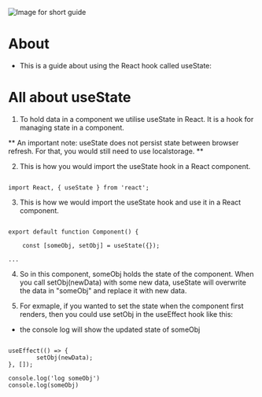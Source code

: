 ![Image for short guide](https://source.unsplash.com/PkbZahEG2Ng)

# About

- This is a guide about using the React hook called useState:

# All about useState

1. To hold data in a component we utilise useState in React. It is a hook for managing state in a component.

** An important note: useState does not persist state between browser refresh. For that, you would still need to use localstorage. **

2. This is how you would import the useState hook in a React component.

```

import React, { useState } from 'react';

```

3. This is how we would import the useState hook and use it in a React component.

```

export default function Component() {

    const [someObj, setObj] = useState({});

...

```

4. So in this component, someObj holds the state of the component. When you call setObj(newData) with some new data, useState will overwrite the data in "someObj" and replace it with new data.

5. For exmaple, if you wanted to set the state when the component first renders, then you could use setObj in the useEffect hook like this:

- the console log will show the updated state of someObj

```

useEffect(() => {
        setObj(newData);
}, []);

console.log('log someObj')
console.log(someObj)

```
